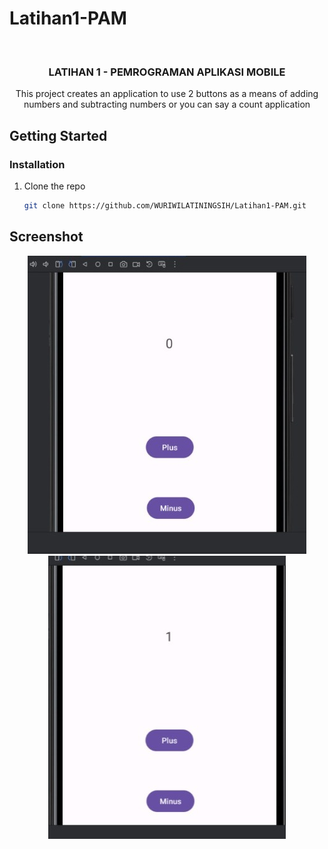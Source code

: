 # Latihan1-PAM

<!-- Improved compatibility of back to top link: See: https://github.com/othneildrew/Best-README-Template/pull/73 -->
<a name="readme-top"></a>
<!--
*** Thanks for checking out the Best-README-Template. If you have a suggestion
*** that would make this better, please fork the repo and create a pull request
*** or simply open an issue with the tag "enhancement".
*** Don't forget to give the project a star!
*** Thanks again! Now go create something AMAZING! :D
-->



<!-- PROJECT SHIELDS -->
<!--
*** I'm using markdown "reference style" links for readability.
*** Reference links are enclosed in brackets [ ] instead of parentheses ( ).
*** See the bottom of this document for the declaration of the reference variables
*** for contributors-url, forks-url, etc. This is an optional, concise syntax you may use.
*** https://www.markdownguide.org/basic-syntax/#reference-style-links
-->



<!-- PROJECT LOGO -->
<br />
<div align="center">
<h3 align="center">LATIHAN 1 - PEMROGRAMAN APLIKASI MOBILE</h3>

  <p align="center">
    This project creates an application to use 2 buttons as a means of adding numbers and subtracting numbers or you can say a count application
  </p>
</div>



<!-- TABLE OF CONTENTS -->


<!-- ABOUT THE PROJECT -->


<!-- GETTING STARTED -->
## Getting Started

### Installation

1. Clone the repo
   ```sh
   git clone https://github.com/WURIWILATININGSIH/Latihan1-PAM.git
   ```


<!-- USAGE EXAMPLES -->
## Screenshot
<div align="center">
  <img src="images/1.jpeg" alt="1">
  <br>
  <img src="images/2.jpeg" alt="2">
</div>
